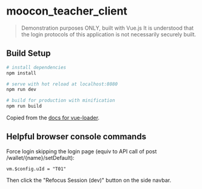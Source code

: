 # moocon_teacher_client

> Demonstration purposes ONLY, built with Vue.js
> It is understood that the login protocols of this application is not necessarily securely built.

## Build Setup

``` bash
# install dependencies
npm install

# serve with hot reload at localhost:8080
npm run dev

# build for production with minification
npm run build
```

Copied from the [docs for vue-loader](http://vuejs.github.io/vue-loader).

## Helpful browser console commands

Force login skipping the login page (equiv to API call of post /wallet/{name}/setDefault):
```
vm.$config.uId = "T01"
```
Then click the "Refocus Session (dev)" button on the side navbar.
